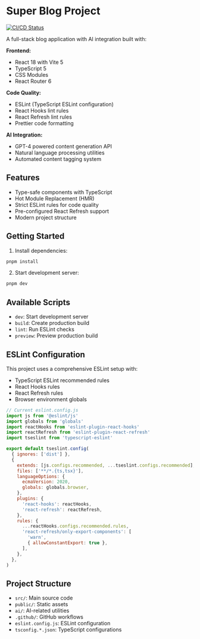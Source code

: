 # Super Blog Project

[![CI/CD Status](https://github.com/itaosan/super-blog/actions/workflows/main.yml/badge.svg)](https://github.com/itaosan/super-blog/actions)

A full-stack blog application with AI integration built with:

**Frontend:**
- React 18 with Vite 5
- TypeScript 5
- CSS Modules
- React Router 6

**Code Quality:**
- ESLint (TypeScript ESLint configuration)
- React Hooks lint rules
- React Refresh lint rules
- Prettier code formatting

**AI Integration:**
- GPT-4 powered content generation API
- Natural language processing utilities
- Automated content tagging system



## Features

- Type-safe components with TypeScript
- Hot Module Replacement (HMR)
- Strict ESLint rules for code quality
- Pre-configured React Refresh support
- Modern project structure

## Getting Started

1. Install dependencies:
```bash
pnpm install
```

2. Start development server:
```bash
pnpm dev
```

## Available Scripts

- `dev`: Start development server
- `build`: Create production build
- `lint`: Run ESLint checks
- `preview`: Preview production build

## ESLint Configuration

This project uses a comprehensive ESLint setup with:

- TypeScript ESLint recommended rules
- React Hooks rules
- React Refresh rules
- Browser environment globals

```js
// Current eslint.config.js
import js from '@eslint/js'
import globals from 'globals'
import reactHooks from 'eslint-plugin-react-hooks'
import reactRefresh from 'eslint-plugin-react-refresh'
import tseslint from 'typescript-eslint'

export default tseslint.config(
  { ignores: ['dist'] },
  {
    extends: [js.configs.recommended, ...tseslint.configs.recommended],
    files: ['**/*.{ts,tsx}'],
    languageOptions: {
      ecmaVersion: 2020,
      globals: globals.browser,
    },
    plugins: {
      'react-hooks': reactHooks,
      'react-refresh': reactRefresh,
    },
    rules: {
      ...reactHooks.configs.recommended.rules,
      'react-refresh/only-export-components': [
        'warn',
        { allowConstantExport: true },
      ],
    },
  },
)
```

## Project Structure

- `src/`: Main source code
- `public/`: Static assets
- `ai/`: AI-related utilities
- `.github/`: GitHub workflows
- `eslint.config.js`: ESLint configuration
- `tsconfig.*.json`: TypeScript configurations
